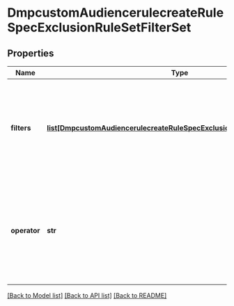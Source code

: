 # DmpcustomAudiencerulecreateRuleSpecExclusionRuleSetFilterSet

## Properties
Name | Type | Description | Notes
------------ | ------------- | ------------- | -------------
**filters** | [**list[DmpcustomAudiencerulecreateRuleSpecExclusionRuleSetFilterSetFilters]**](DmpcustomAudiencerulecreateRuleSpecExclusionRuleSetFilterSetFilters.md) | Required when exclusion_rule_set is passed. An array of filters on previous audience actions and optionally also on URL keywords or parameters. Max size: 1. | [required] 
**operator** | **str** | Required when exclusion_rule_set is passed. Operator between filters in the filters object array. Enum value: OR. Within each exclusion rule, you can only specify one object in filters. | [required] 

[[Back to Model list]](../README.md#documentation-for-models) [[Back to API list]](../README.md#documentation-for-api-endpoints) [[Back to README]](../README.md)

